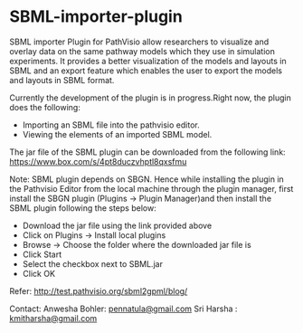 SBML-importer-plugin
====================
SBML importer Plugin for PathVisio allow researchers to visualize and overlay data on the same pathway models which they use in simulation experiments.
It provides a better visualization of the models and layouts in SBML and an export feature which enables the user to export the models and layouts in SBML format.

Currently the development of the plugin is in progress.Right now, the plugin does the following:
- Importing an SBML file into the pathvisio editor.
- Viewing the elements of an imported SBML model.

The jar file of the SBML plugin can be downloaded from the following link:
https://www.box.com/s/4pt8duczvhptl8qxsfmu

Note: SBML plugin depends on SBGN. Hence while installing the plugin in the Pathvisio Editor from the local machine through the plugin manager, first install the SBGN plugin (Plugins -> Plugin Manager)and then install the SBML plugin following the steps below:

* Download the jar file using the link provided above
* Click on Plugins -> Install local plugins
* Browse -> Choose the folder where the downloaded jar file is
* Click Start
* Select the checkbox next to SBML.jar
* Click OK

Refer: http://test.pathvisio.org/sbml2gpml/blog/

Contact: Anwesha Bohler: pennatula@gmail.com 
		 Sri Harsha    : kmitharsha@gmail.com
 
